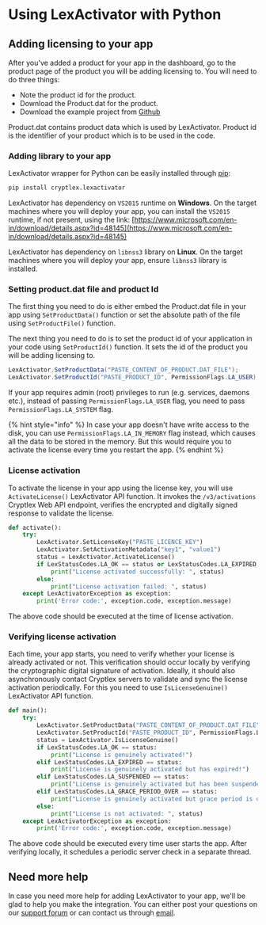 # Using LexActivator with Python

## Adding licensing to your app <a id="adding-licensing-to-your-app"></a>

After you've added a product for your app in the dashboard, go to the product page of the product you will be adding licensing to. You will need to do three things:

* Note the product id for the product.
* Download the Product.dat for the product.
* Download the example project from [Github](https://github.com/cryptlex/lexactivator-python/tree/master/examples)

Product.dat contains product data which is used by LexActivator. Product id is the identifier of your product which is to be used in the code.

### Adding library to your app <a id="adding-library-to-your-app"></a>

LexActivator wrapper for Python can be easily installed through [pip](https://pypi.org/project/cryptlex.lexactivator/):

```bash
pip install cryptlex.lexactivator
```

LexActivator has dependency on `VS2015` runtime on **Windows**. On the target machines where you will deploy your app, you can install the `VS2015` runtime, if not present, using the link: [https://www.microsoft.com/en-in/download/details.aspx?id=48145](https://www.microsoft.com/en-in/download/details.aspx?id=48145)

LexActivator has dependency on `libnss3` library on **Linux**. On the target machines where you will deploy your app, ensure `libnss3` library is installed.

### Setting product.dat file and product Id <a id="setting-product.dat-file-and-product-id"></a>

The first thing you need to do is either embed the Product.dat file in your app using `SetProductData()` function or set the absolute path of the file using `SetProductFile()` function.

The next thing you need to do is to set the product id of your application in your code using `SetProductId()` function. It sets the id of the product you will be adding licensing to.

```csharp
LexActivator.SetProductData("PASTE_CONTENT_OF_PRODUCT.DAT_FILE");
LexActivator.SetProductId("PASTE_PRODUCT_ID", PermissionFlags.LA_USER);
```

If your app requires admin \(root\) privileges to run \(e.g. services, daemons etc.\), instead of passing   `PermissionFlags.LA_USER` flag, you need to pass `PermissionFlags.LA_SYSTEM` flag.

{% hint style="info" %}
In case your app doesn't have write access to the disk, you can use `PermissionFlags.LA_IN_MEMORY` flag instead, which causes all the data to be stored in the memory. But this would require you to activate the license every time you restart the app.
{% endhint %}

### License activation <a id="license-activation"></a>

To activate the license in your app using the license key, you will use `ActivateLicense()` LexActivator API function. It invokes the `/v3/activations` Cryptlex Web API endpoint, verifies the encrypted and digitally signed response to validate the license.

```python
def activate():
    try:
        LexActivator.SetLicenseKey("PASTE_LICENCE_KEY")
        LexActivator.SetActivationMetadata("key1", "value1")
        status = LexActivator.ActivateLicense()
        if LexStatusCodes.LA_OK == status or LexStatusCodes.LA_EXPIRED == status or LexStatusCodes.LA_SUSPENDED == status:
            print("License activated successfully: ", status)
        else:
            print("License activation failed: ", status)
    except LexActivatorException as exception:
        print('Error code:', exception.code, exception.message)
```

The above code should be executed at the time of license activation.

### Verifying license activation <a id="verifying-license-activation"></a>

Each time, your app starts, you need to verify whether your license is already activated or not. This verification should occur locally by verifying the cryptographic digital signature of activation. Ideally, it should also asynchronously contact Cryptlex servers to validate and sync the license activation periodically. For this you need to use `IsLicenseGenuine()` LexActivator API function.

```python
def main():
    try:
        LexActivator.SetProductData("PASTE_CONTENT_OF_PRODUCT.DAT_FILE")
        LexActivator.SetProductId("PASTE_PRODUCT_ID", PermissionFlags.LA_USER)
        status = LexActivator.IsLicenseGenuine()
        if LexStatusCodes.LA_OK == status:
            print("License is genuinely activated!")
        elif LexStatusCodes.LA_EXPIRED == status:
            print("License is genuinely activated but has expired!")
        elif LexStatusCodes.LA_SUSPENDED == status:
            print("License is genuinely activated but has been suspended!")
        elif LexStatusCodes.LA_GRACE_PERIOD_OVER == status:
            print("License is genuinely activated but grace period is over!")
        else:
            print("License is not activated: ", status)
    except LexActivatorException as exception:
        print('Error code:', exception.code, exception.message)
```

The above code should be executed every time user starts the app. After verifying locally, it schedules a periodic server check in a separate thread.

## Need more help <a id="need-more-help"></a>

In case you need more help for adding LexActivator to your app, we'll be glad to help you make the integration. You can either post your questions on our [support forum](https://forums.cryptlex.com) or can contact us through [email](mailto:support@cryptlex.com?Subject=Using%20LexActivator).

